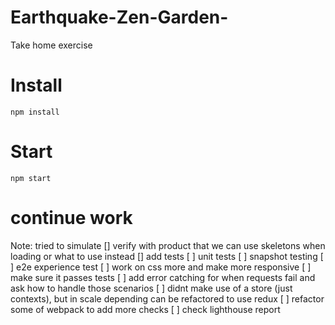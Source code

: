 # Earthquake-Zen-Garden-

Take home exercise

# Install

`npm install`

# Start

`npm start`

# continue work

Note: tried to simulate
[] verify with product that we can use skeletons when loading or what to use instead
[] add tests
[ ] unit tests
[ ] snapshot testing
[ ] e2e experience test
[ ] work on css more and make more responsive
[ ] make sure it passes tests
[ ] add error catching for when requests fail and ask how to handle those scenarios
[ ] didnt make use of a store (just contexts), but in scale depending can be refactored to use redux
[ ] refactor some of webpack to add more checks
[ ] check lighthouse report
